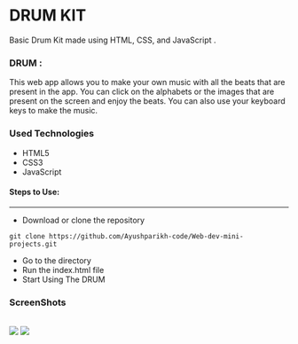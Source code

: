 <h1>DRUM KIT</h1>

<p>Basic Drum Kit made using HTML, CSS, and JavaScript .</p>

### DRUM :

<p>This web app allows you to make your own music with all the beats that are present in the app. You can click on the alphabets or the images that are present on the screen and enjoy the beats. You can also use your keyboard keys to make the music.</p>

<h3>Used Technologies</h3>
<ul>
  <li>HTML5</li>
  <li>CSS3</li>
  <li>JavaScript</li>
</ul>

#### Steps to Use:

---

- Download or clone the repository

```
git clone https://github.com/Ayushparikh-code/Web-dev-mini-projects.git
```

- Go to the directory
- Run the index.html file
- Start Using The DRUM

<h3>ScreenShots</h3>
<br>
<img src="https://github.com/ayushseth07/Web-dev-mini-projects/blob/patch/todolist/images/drumkit(dark).PNG"/>
<img src="https://github.com/ayushseth07/Web-dev-mini-projects/blob/patch/todolist/images/drumkit(light).PNG"/>
